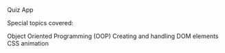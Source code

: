 Quiz App

Special topics covered:

Object Oriented Programming (OOP)
Creating and handling DOM elements
CSS animation
